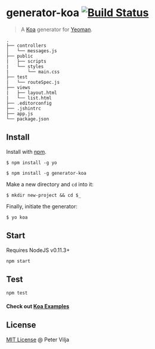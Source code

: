 # generator-koa [![Build Status](https://secure.travis-ci.org/peter-vilja/generator-koa.png?branch=master)](https://travis-ci.org/peter-vilja/generator-koa)

> A [Koa](http://koajs.com) generator for [Yeoman](http://yeoman.io).

    .
    ├── controllers
    │   └── messages.js
    ├── public
    |   ├── scripts
    |   └── styles
    |       └── main.css    
    ├── test
    |   └── routeSpec.js
    ├── views
    |   ├── layout.html
    |   └── list.html
    ├── .editorconfig
    ├── .jshintrc
    ├── app.js
    └── package.json
  
## Install

Install with [npm](https://npmjs.org).

```
$ npm install -g yo
```

```
$ npm install -g generator-koa
```

Make a new directory and ```cd``` into it:

```
$ mkdir new-project && cd $_
```

Finally, initiate the generator:

```
$ yo koa
```

## Start

Requires NodeJS v0.11.3+

```
npm start
```

## Test

```
npm test
```

#### Check out [Koa Examples](https://github.com/koajs/examples/)

## License

[MIT License](http://en.wikipedia.org/wiki/MIT_License) @ Peter Vilja
